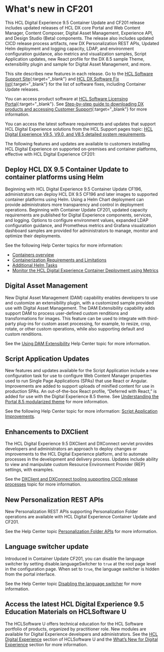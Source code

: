 # What's new in CF201

This HCL Digital Experience 9.5 Container Update and CF201 release includes updated releases of HCL DX core Portal and Web Content Manager, Content Composer, Digital Asset Management, Experience API, and Design Studio \(Beta\) components. The release also includes updated CICD release process artifacts, new DX Personalization REST APIs, Updated Helm deployment and logging capacity, LDAP, and environment configuration guidance, also metrics and visualization samples, Script Application updates, new React profile for the DX 8.5 sample Theme, extensibility plugin and sample for Digital Asset Management, and more. 

This site describes new features in each release. Go to the [HCL Software Support Site](https://support.hcltechsw.com/csm?id=kb_article&sysparm_article=KB0013939&sys_kb_id=9bd40c1f1bbf5cd0534c4159cc4bcbbd#CF17){:target="_blank"} and [HCL DX Software Fix list](https://support.hcltechsw.com/csm?id=kb_article&sysparm_article=KB0013939&sys_kb_id=519ebc84db1c341055f38d6d13961959){:target="_blank"} for the list of software fixes, including Container Update releases. 

You can access product software at [HCL Software Licensing Portal](https://www.hcltech.com/software/support/release){:target="_blank"}. See [Step-by-step guide to downloading DX products and accessing Customer Support](https://support.hcltechsw.com/csm?id=kb_article&sysparm_article=KB0077878&sys_kb_id=2cde06a31b885494c48197d58d4bcbe2){:target="_blank"} for more information.

You can access the latest software requirements and updates that support HCL Digital Experience solutions from the HCL Support pages topic: [HCL Digital Experience V9.5, V9.0, and V8.5 detailed system requirements](https://support.hcltechsw.com/csm?id=kb_article&sysparm_article=KB0013514&sys_kb_id=17d6296a1b5df34077761fc58d4bcb03).

The following features and updates are available to customers installing HCL Digital Experience on supported on-premises and container platforms, effective with HCL Digital Experience CF201:

## Deploy HCL DX 9.5 Container Update to container platforms using Helm

Beginning with HCL Digital Experience 9.5 Container Update CF196, administrators can deploy HCL DX 9.5 CF196 and later images to supported container platforms using Helm. Using a Helm Chart deployment can provide administrators more transparency and control in deployment operations. Beginning with Container Update CF201, updated capacity requirements are published for Digital Experience components, services, and logging. Options to configure environment values, expanded LDAP configuration guidance, and Prometheus metrics and Grafana visualization dashboard samples are provided for administrators to manage, monitor and optimize their deployments.

See the following Help Center topics for more information:

-   [Containers overview](../../get_started/plan_deployment/container_deployment/index.md)
-   [Containerization Requirements and Limitations](../../get_started/plan_deployment/container_deployment/limitations_requirements.md)
-   [Additional Helm Tasks](../../deployment/install/container/helm_deployment/preparation/index.md)
-   [Monitor the HCL Digital Experience Container Deployment using Metrics](../../deployment/manage/container_configuration/monitoring/basic_monitor_helm_deployment.md)

## Digital Asset Management

New Digital Asset Management \(DAM\) capability enables developers to use and customize an extensibility plugin, with a customized sample provided use with Digital Asset Management. The DAM Extensibility capability adds support DAM to process user-defined custom renditions and transformations for images. This feature can be used to integrate with third-party plug-ins for custom asset processing, for example, to resize, crop, rotate, or other custom operations, while also supporting default and custom renditions.

See the [Using DAM Extensibility](../../manage_content/digital_assets/configuration/dam_extensibility/dam_extensibility.md) Help Center topic for more information.

## Script Application Updates

New features and updates available for the Script Application include a new configuration task for use to configure Web Content Manager properties used to run Single Page Applications \(SPAs\) that use React or Angular. Improvements are added to support uploads of minified content for use in production SPAs. An out-of-the-box React profile, “Deferred with React,” is added for use with the Digital Experience 8.5 theme. See [Understanding the Portal 8.5 modularized theme](../../build_sites/create_sites/website_building_blocks/themes_profiles_skins/themeopt_defaultparts.md) for more information.

See the following Help Center topic for more information: [Script Application Improvements](../../extend_dx/script_application/build_app_with_script_application/script_app_improvements.md).

## Enhancements to DXClient

The HCL Digital Experience 9.5 DXClient and DXConnect servlet provides developers and administrators an approach to deploy changes or improvements to the HCL Digital Experience platform, and to automate processes in the development and delivery process. Updates include ability to view and manipulate custom Resource Environment Provider \(REP\) settings, with examples.

See the [DXClient and DXConnect tooling supporting CICD release processes](../../extend_dx/development_tools/dxclient/index.md) topic for more information.

## New Personalization REST APIs

New Personalization REST APIs supporting Personalization Folder operations are available with HCL Digital Experience Container Update and CF201.

See the Help Center topic [Personalization Folder APIs](../../manage_content/pzn/pzn_apis/pzn_rest_API_explorer/dev_pzn_folders_api.md) for more information.

## Language switcher update

Introduced in Container Update CF201, you can disable the language switcher by setting disable.languageSwitcher to `true` at the root page level in the configuration page. When set to `true`, the language switcher is hidden from the portal interface.

See the Help Center topic [Disabling the language switcher](../../build_sites/create_sites/site_prep_content_author/prep_site_toolbar/wcm_mngpages_disable_lang_switch.md) for more information.

## Access the latest HCL Digital Experience 9.5 Education Materials on HCLSoftware U

The HCLSoftware U offers technical education for the HCL Software portfolio of products, organized by practitioner role. New modules are available for Digital Experience developers and administrators. See the [HCL Digital Experience](https://hclsoftwareu.hcltechsw.com/#HCLDXLearningJourneys) section of HCLSoftware U and the [What’s New for Digital Experience](https://hclsoftwareu.hcltechsw.com/courses?search=eyJjYXQiOiI1NSIsInRpdGxlIjoiIiwiZmlsdGVyIjoiIn0=) section for more information.


<!-- ???info "Related information"
    - [Using DAM Extensibility](../digital_asset_mgmt/dam_extensibility.md)
    - [Digital Experience 8.5 Theme](../design/dev-theme/themeopt_defaultparts.md)
    - [HCL Digital Experience 9.5](../design/script-portlet/script_app_improvements.md)
    - [DXClient and DXConnect tooling supporting CICD release processes](../containerization/dxclient.md)
    - [Personalization Folder APIs](../design/api/dev_pzn_folders_api.md)
    - [Disabling the language switcher](../design/wcm/wcm_mngpages_disable_lang_switch.md) -->
    